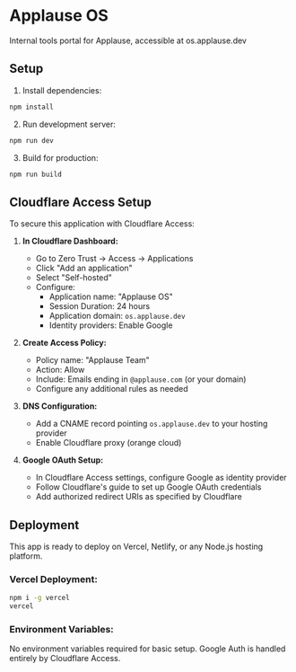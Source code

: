 # Applause OS

Internal tools portal for Applause, accessible at os.applause.dev

## Setup

1. Install dependencies:
```bash
npm install
```

2. Run development server:
```bash
npm run dev
```

3. Build for production:
```bash
npm run build
```

## Cloudflare Access Setup

To secure this application with Cloudflare Access:

1. **In Cloudflare Dashboard:**
   - Go to Zero Trust → Access → Applications
   - Click "Add an application"
   - Select "Self-hosted"
   - Configure:
     - Application name: "Applause OS"
     - Session Duration: 24 hours
     - Application domain: `os.applause.dev`
     - Identity providers: Enable Google

2. **Create Access Policy:**
   - Policy name: "Applause Team"
   - Action: Allow
   - Include: Emails ending in `@applause.com` (or your domain)
   - Configure any additional rules as needed

3. **DNS Configuration:**
   - Add a CNAME record pointing `os.applause.dev` to your hosting provider
   - Enable Cloudflare proxy (orange cloud)

4. **Google OAuth Setup:**
   - In Cloudflare Access settings, configure Google as identity provider
   - Follow Cloudflare's guide to set up Google OAuth credentials
   - Add authorized redirect URIs as specified by Cloudflare

## Deployment

This app is ready to deploy on Vercel, Netlify, or any Node.js hosting platform.

### Vercel Deployment:
```bash
npm i -g vercel
vercel
```

### Environment Variables:
No environment variables required for basic setup. Google Auth is handled entirely by Cloudflare Access.